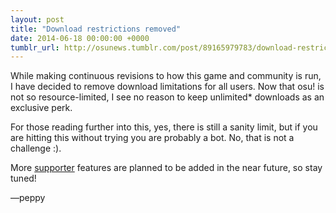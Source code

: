 ```yaml
---
layout: post
title: "Download restrictions removed"
date: 2014-06-18 00:00:00 +0000
tumblr_url: http://osunews.tumblr.com/post/89165979783/download-restrictions-removed
---
```


While making continuous revisions to how this game and community is run, I have decided to remove download limitations for all users. Now that osu! is not so resource-limited, I see no reason to keep unlimited* downloads as an exclusive perk.

For those reading further into this, yes, there is still a sanity limit, but if you are hitting this without trying you are probably a bot. No, that is not a challenge :).

More [supporter](https://osu.ppy.sh/p/support) features are planned to be added in the near future, so stay tuned!

—peppy
